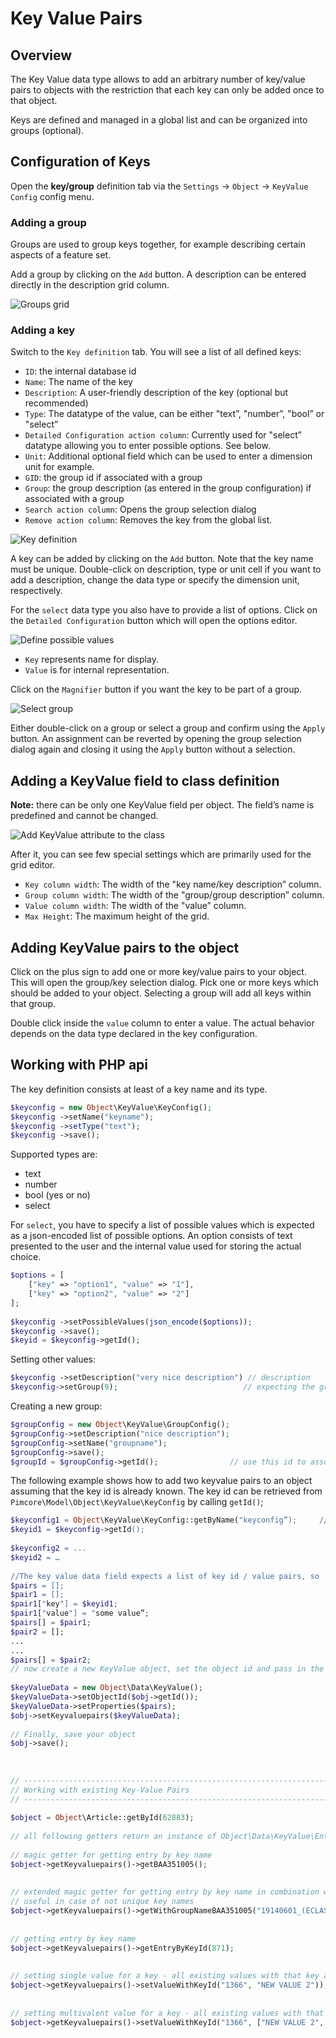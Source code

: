 # Key Value Pairs

## Overview

The Key Value data type allows to add an arbitrary number of key/value pairs to objects with the restriction that each 
key can only be added once to that object.

Keys are defined and managed in a global list and can be organized into groups (optional).

## Configuration of Keys

Open the **key/group** definition tab via the `Settings` -> `Object` -> `KeyValue Config` config menu.

### Adding a group

Groups are used to group keys together, for example describing certain aspects of a feature set.

Add a group by clicking on the `Add` button. A description can be entered directly in the description grid column.

![Groups grid](../../../img/Objects_KeyValue_Groups.png)

### Adding a key

Switch to the `Key definition` tab. You will see a list of all defined keys:

* `ID`: the internal database id
* `Name`: The name of the key
* `Description`: A user-friendly description of the key (optional but recommended)
* `Type`: The datatype of the value, can be either "text”, "number”, "bool” or "select”
* `Detailed Configuration action column`: Currently used for "select” datatype allowing you to enter possible options. See below.
* `Unit`: Additional optional field which can be used to enter a dimension unit for example.
* `GID`: the group id if associated with a group
* `Group`: the group description (as entered in the group configuration) if associated with a group
* `Search action column`:  Opens the group selection dialog
* `Remove action column`: Removes the key from the global list.

![Key definition](../../../img/Objects_KeyValue_Keys.png)

A key can be added by clicking on the `Add` button. Note that the key name must be unique. 
Double-click on description, type or unit cell if you want to add a description, change the data type or specify 
the dimension unit, respectively.

For the `select` data type you also have to provide a list of options. Click on the `Detailed Configuration` 
button which will open the options editor.

![Define possible values](../../../img/Objects_KeyValue_Options.png)

* `Key` represents name for display.
* `Value` is for internal representation.



Click on the `Magnifier` button if you want the key to be part of a group.

![Select group](../../../img/Objects_KeyValue_SelectGroup.png)


Either double-click on a group or select a group and confirm using the `Apply` button. An assignment can be 
reverted by opening the group selection dialog again and closing it using the `Apply` button without a selection.


## Adding a KeyValue field to class definition

**Note:** there can be only one KeyValue field per object. The field’s name is predefined and cannot be changed.

![Add KeyValue attribute to the class](../../../img/Objects_KeyValue_AddToClass.png)

After it, you can see few special settings which are primarily used for the grid editor.

* `Key column width`: The width of the "key name/key description” column.
* `Group column width`: The width of the "group/group description” column.
* `Value column width`: The width of the "value” column.
* `Max Height`: The maximum height of the grid.


## Adding KeyValue pairs to the object

Click on the plus sign to add one or more key/value pairs to your object. This will open the group/key selection dialog. 
Pick one or more keys which should be added to your object. Selecting a group will add all keys within that group. 

Double click inside the `value` column to enter a value. The actual behavior depends on the data type declared 
in the key configuration.


## Working with PHP api
The key definition consists at least of a key name and its type.

```php
$keyconfig = new Object\KeyValue\KeyConfig();            
$keyconfig ->setName("keyname");
$keyconfig ->setType("text");
$keyconfig ->save();
```

Supported types are:
* text
* number
* bool (yes or no)
* select

For `select`, you have to specify a list of possible values which is expected as a json-encoded list of possible options.
An option consists of text presented to the user and the internal value used for storing the actual choice.

```php
$options = [
    ["key" => "option1", "value" => "1"],
    ["key" => "option2", "value" => "2"]
];
 
$keyconfig ->setPossibleValues(json_encode($options));
$keyconfig ->save();
$keyid = $keyconfig->getId();
```

Setting other values:

```php
$keyconfig ->setDescription("very nice description") // description
$keyconfig->setGroup(9);                            // expecting the group’s id
```

Creating a new group:
```php
$groupConfig = new Object\KeyValue\GroupConfig();
$groupConfig->setDescription("nice description");
$groupConfig->setName("groupname");
$groupConfig->save();
$groupId = $groupConfig->getId();                // use this id to associate a key with a group
```

The following example shows how to add two keyvalue pairs to an object assuming that the key id is already known. 
The key id can be retrieved from `Pimcore\Model\Object\KeyValue\KeyConfig` by calling `getId()`;

```php
$keyconfig1 = Object\KeyValue\KeyConfig::getByName("keyconfig”);     // look up the key config by name and retrieve the id
$keyid1 = $keyconfig->getId();
 
$keyconfig2 = ...
$keyid2 = …
 
//The key value data field expects a list of key id / value pairs, so ...
$pairs = [];
$pair1 = [];
$pair1["key"] = $keyid1;
$pair1["value"] = "some value”;
$pairs[] = $pair1;
$pair2 = [];
...
...
$pairs[] = $pair2;
// now create a new KeyValue object, set the object id and pass in the key/value pairs.
 
$keyValueData = new Object\Data\KeyValue();
$keyValueData->setObjectId($obj->getId());
$keyValueData->setProperties($pairs);
$obj->setKeyvaluepairs($keyValueData);
 
// Finally, save your object
$obj->save();
 
 
 
// -------------------------------------------------------------------------------------
// Working with existing Key-Value Pairs
// -------------------------------------------------------------------------------------
 
$object = Object\Article::getById(62883);
 
// all following getters return an instance of Object\Data\KeyValue\Entry
 
// magic getter for getting entry by key name
$object->getKeyvaluepairs()->getBAA351005();
 
 
// extended magic getter for getting entry by key name in combination with group name
// useful in case of not unique key names
$object->getKeyvaluepairs()->getWithGroupNameBAA351005("19140601_(ECLASS-6.0)");
 
 
// getting entry by key name
$object->getKeyvaluepairs()->getEntryByKeyId(871);
 
 
// setting single value for a key - all existing values with that key are removed
$object->getKeyvaluepairs()->setValueWithKeyId("1366", "NEW VALUE 2"));
 
 
// setting multivalent value for a key - all existing values with that key are removed
$object->getKeyvaluepairs()->setValueWithKeyId("1366", ["NEW VALUE 2", "NEW VALUE 3"]);
```